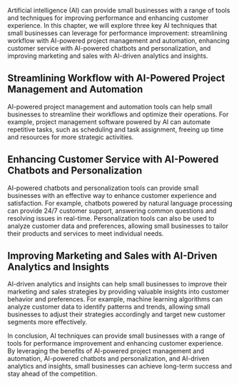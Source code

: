 
Artificial intelligence (AI) can provide small businesses with a range of tools and techniques for improving performance and enhancing customer experience. In this chapter, we will explore three key AI techniques that small businesses can leverage for performance improvement: streamlining workflow with AI-powered project management and automation, enhancing customer service with AI-powered chatbots and personalization, and improving marketing and sales with AI-driven analytics and insights.

Streamlining Workflow with AI-Powered Project Management and Automation
-----------------------------------------------------------------------

AI-powered project management and automation tools can help small businesses to streamline their workflows and optimize their operations. For example, project management software powered by AI can automate repetitive tasks, such as scheduling and task assignment, freeing up time and resources for more strategic activities.

Enhancing Customer Service with AI-Powered Chatbots and Personalization
-----------------------------------------------------------------------

AI-powered chatbots and personalization tools can provide small businesses with an effective way to enhance customer experience and satisfaction. For example, chatbots powered by natural language processing can provide 24/7 customer support, answering common questions and resolving issues in real-time. Personalization tools can also be used to analyze customer data and preferences, allowing small businesses to tailor their products and services to meet individual needs.

Improving Marketing and Sales with AI-Driven Analytics and Insights
-------------------------------------------------------------------

AI-driven analytics and insights can help small businesses to improve their marketing and sales strategies by providing valuable insights into customer behavior and preferences. For example, machine learning algorithms can analyze customer data to identify patterns and trends, allowing small businesses to adjust their strategies accordingly and target new customer segments more effectively.

In conclusion, AI techniques can provide small businesses with a range of tools for performance improvement and enhancing customer experience. By leveraging the benefits of AI-powered project management and automation, AI-powered chatbots and personalization, and AI-driven analytics and insights, small businesses can achieve long-term success and stay ahead of the competition.
